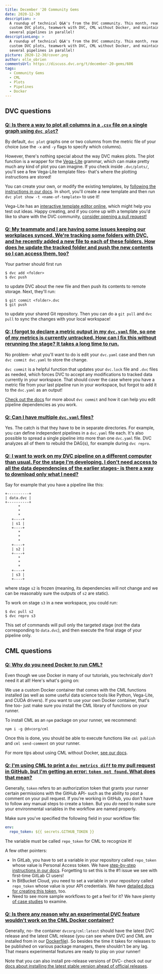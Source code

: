 ```yaml
---
title: December '20 Community Gems
date: 2020-12-30
description: >
  A roundup of technical Q&A's from the DVC community. This month, read about
  custom DVC plots, teamwork with DVC, CML without Docker, and maintaining
  several pipelines in parallel!
descriptionLong: >
  A roundup of technical Q&A's from the DVC community. This month, read about
  custom DVC plots, teamwork with DVC, CML without Docker, and maintaining
  several pipelines in parallel!
picture: 2020-12-30/cover.png
author: elle_obrien
commentsUrl: https://discuss.dvc.org/t/december-20-gems/606
tags:
  - Community Gems
  - CML
  - Plots
  - Pipelines
  - Docker
---
```


## DVC questions

### [Q: Is there a way to plot all columns in a `.csv` file on a single graph using `dvc plot`?](https://discord.com/channels/485586884165107732/563406153334128681/768689062314770442)

By default, `dvc plot` graphs one or two columns from the metric file of your
choice (use the `-x` and `-y` flags to specify which columns).

However, there's nothing special about the way DVC makes plots. The plot
function is a wrapper for the [Vega-Lite](https://vega.github.io/vega-lite-v1/)
grammar, which can make pretty much any kind of plot you can imagine. If you
check inside `.dvc/plots/`, you'll see a few Vega-Lite template files- that's
where the plotting instructions are stored!

You can create your own, or modify the existing templates, by
[following the instructions in our docs](https://dvc.org/doc/command-reference/plots#plot-templates).
In short, you'll create a new template and then run
`dvc plot show -t <name-of-template>` to use it!

Vega-Lite has an
[interactive template editor online](https://vega.github.io/editor/#/), which
might help you test out ideas. Happy creating, and if you come up with a
template you'd like to share with the DVC community,
[consider opening a pull request!](https://github.com/iterative/dvc)

### [Q: My teammate and I are having some issues keeping our workplaces synced. We're tracking some folders with DVC, and he recently added a new file to each of these folders. How does he update the tracked folder and push the new contents so I can access them, too?](https://discord.com/channels/485586884165107732/563406153334128681/785965719367843860)

Your partner should first run

```dvc
$ dvc add <folder>
$ dvc push
```

to update DVC about the new file and then push its contents to remote storage.
Next, they'll run:

```dvc
$ git commit <folder>.dvc
$ git push
```

to update your shared Git repository. Then you can do a `git pull` and
`dvc pull` to sync the changes with your local workspace!

### [Q: I forgot to declare a metric output in my `dvc.yaml` file, so one of my metrics is currently untracked. How can I fix this without rerunning the stage? It takes a long time to run.](https://discord.com/channels/485586884165107732/485596304961962003/781643749050155009)

No problem- what you'll want to do is edit your `dvc.yaml` case and then run
`dvc commit dvc.yaml` to store the change.

`dvc commit` is a helpful function that updates your `dvc.lock` file and `.dvc`
files as needed, which forces DVC to accept any modifications to tracked data
currently in your workspace. That should cover the case where you have a metric
file from your last pipeline run in your workspace, but forgot to add it to the
`dvc.yaml` as an output!

[Check out the docs](https://dvc.org/doc/command-reference/commit#commit) for
more about `dvc commit` and how it can help you edit pipeline dependencies as
you work.

### [Q: Can I have multiple `dvc.yaml` files?](https://discord.com/channels/485586884165107732/485596304961962003/784083794583486496)

Yes. The catch is that they have to be in separate directories. For example, you
can define independent pipelines in a `dvc.yaml` file each. It's also possible
to spread a single pipeline into more than one `dvc.yaml` file. DVC analyzes all
of them to rebuild the DAG(s), for example during `dvc repro`.

### [Q: I want to work on my DVC pipeline on a different computer than usual. For the stage I'm developing, I don't need access to all the data dependencies of the earlier stages- is there a way to download only what I need?](https://discord.com/channels/485586884165107732/563406153334128681/788068487246512158)

Say for example that you have a pipeline like this:

```
+----------+
| data.dvc |
+----------+
      *
      *
      *
   +----+
   | s1 |
   +----+
      *
      *
      *
   +----+
   | s2 |
   +----+
      *
      *
      *
   +----+
   | s3 |
   +----+
```

where stage `s2` is frozen (meaning, its dependencies will not change and we can
be reasonably sure the outputs of `s2` are static).

To work on stage `s3` in a new workspace, you could run:

```dvc
$ dvc pull s2
$ dvc repro s3
```

This set of commands will pull only the targeted stage (not the data
corresponding to `data.dvc`), and then execute the final stage of your pipeline
only.

## CML questions

### [Q: Why do you need Docker to run CML?](https://www.youtube.com/watch?v=rVq-SCNyxVc&lc=UgzohiMVxO1GKB30bad4AaABAg)

Even though we use Docker in many of our tutorials, you technically _don't_ need
it at all! Here's what's going on:

We use a custom Docker container that comes with the CML functions installed (as
well as some useful data science tools like Python, Vega-Lite, and CUDA
drivers). If you want to use your own Docker container, that's fine too- just
make sure you install the CML library of functions on your runner.

To install CML as an `npm` package on your runner, we recommend:

```dvc
npm i -g @dvcorg/cml
```

Once this is done, you should be able to execute functions like `cml publish`
and `cml send-comment` on your runner.

For more tips about using CML without Docker,
[see our docs](https://github.com/iterative/cml#install-cml-as-a-package).

### [Q: I'm using CML to print a `dvc metrics diff` to my pull request in GitHub, but I'm getting an error: `token not found`. What does that mean?](https://discord.com/channels/485586884165107732/728693131557732403/786382971706933258)

Generally, `token` refers to an authorization token that grants your runner
certain permissions with the GitHub API- such as the ability to post a comment
on your pull request. If you're working in GitHub, you don't have to follow any
manual steps to create a token. But you _do_ need to make sure your
environmental variables in the workflow are named properly.

Make sure you've specified the following field in your workflow file:

```yaml
env:
  repo_token: ${{ secrets.GITHUB_TOKEN }}
```

The variable must be called `repo_token` for CML to recognize it!

A few other pointers:

- In GitLab, you have to set a variable in your repository called `repo_token`
  whose value is Personal Access token. We have
  [step-by-step instructions in our docs](https://github.com/iterative/cml/wiki/CML-with-GitLab#variables).
  Forgetting to set this is the #1 issue we see with first-time GitLab CI users!
- In BitBucket Cloud, you need to set a variable in your repository called
  `repo_token` whose value is your API credentials. We have
  [detailed docs for creating this token](https://github.com/iterative/cml/wiki/CML-with-Bitbucket-Cloud#repository-variables),
  too.
- Need to see more sample workflows to get a feel for it? We have plenty
  [of case studies](https://dvc.org/doc/cml#case-studies) to examine.

### [Q: Is there any reason why an experimental DVC feature wouldn't work on the CML Docker container?](https://discord.com/channels/485586884165107732/728693131557732403/788512890394247178)

Generally, no- the container `dvcorg/cml:latest` should have the latest DVC
release and the latest CML release (you can see where DVC and CML are installed
from in our
[Dockerfile](https://github.com/iterative/cml/blob/master/Dockerfile)). So
besides the time it takes for releases to be published on various package
managers, there shouldn't be any lag. That means experimental features are ready
to play on your runner!

Note that you can also install pre-release versions of DVC- check out our
[docs about installing the latest stable version ahead of official releases](https://dvc.org/doc/install/pre-release).
